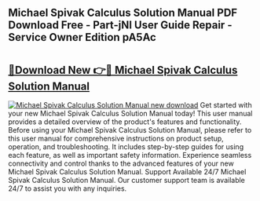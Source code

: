## Michael Spivak Calculus Solution Manual PDF Download Free - Part-jNI User Guide Repair - Service Owner Edition pA5Ac

# <h2><a href="http://bc74990.oget.top/?id=Michael+Spivak+Calculus+Solution+Manual">🔗Download New 👉🔴 Michael Spivak Calculus Solution Manual</a></h2>

[![Michael Spivak Calculus Solution Manual new download](https://i.imgur.com/5g1atiW.png)](http://bc74990.oget.top/?id=Michael+Spivak+Calculus+Solution+Manual)
Get started with your new Michael Spivak Calculus Solution Manual today! This user manual provides a detailed overview of the product's features and functionality. Before using your Michael Spivak Calculus Solution Manual, please refer to this user manual for comprehensive instructions on product setup, operation, and troubleshooting. It includes step-by-step guides for using each feature, as well as important safety information. Experience seamless connectivity and control thanks to the advanced features of your new Michael Spivak Calculus Solution Manual. Support Available 24/7 Michael Spivak Calculus Solution Manual. Our customer support team is available 24/7 to assist you with any inquiries.
